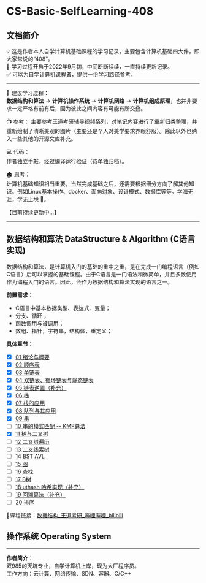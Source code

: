 # CS-Basic-SelfLearning-408

## 文档简介
💡 这是作者本人自学计算机基础课程的学习记录，主要包含计算机基础四大件，即大家常说的“408”。  
🚩 学习过程开启于2022年9月初，中间断断续续，一直持续更新记录。  
✅ 可以为自学计算机课程者，提供一份学习路径参考。

-------------------------------------------------------------------

🔑 建议学习过程：   
**数据结构和算法** -> **计算机操作系统** -> **计算机网络** -> **计算机组成原理**，也并非要求一定严格有前有后，因为彼此之间内容有可能有所交叠。

📺 参考： 
主要参考王道考研辅导视频系列，对笔记内容进行了重新归类整理，并重新绘制了清晰美观的图片（主要还是个人对美学要求养眼舒服）。除此以外也纳入一些其他的开源文库补充。  

💻 代码：  
作者独立手敲，经过编译运行验证（待单独归档）。 

🏠 思考：  
计算机基础知识相当重要，当然完成基础之后，还需要根据细分方向了解其他知识。例如Linux基本操作、docker、面向对象、设计模式、数据库等等。学海无涯，学无止境 🤣。

【目前持续更新中...】

-------------------------------------------------------------------

## 数据结构和算法 DataStructure & Algorithm (C语言实现) 

数据结构和算法，是计算机入门的基础的重中之重，是在完成一门编程语言（例如C语言）后可以掌握的基础课程。由于C语言是一门语法稍微简单，并且多数使用作为编程入门的语言。因此，会作为数据结构和算法实现的语言之一。

**前置需求**：
- C语言中基本数据类型、表达式、变量；
- 分支、循环；
- 函数调用与被调用；
- 数组、指针，字符串，结构体，重定义；
  
**具体章节**：
- [x] [01 绪论与概要](01%20【DSA】数据结构与算法（C语言版本）/Ch01%20绪论与概要.md)
- [x] [02 顺序表](01%20【DSA】数据结构与算法（C语言版本）/Ch02-1%20顺序表.md)
- [x] [03 单链表](01%20【DSA】数据结构与算法（C语言版本）/Ch02-2%20单链表.md)
- [x] [04 双链表、循环链表与静态链表](01%20【DSA】数据结构与算法（C语言版本）/Ch02-3%20双链表、循环链表与静态链表.md)
- [x] [05 链表逆置（补充）](01%20【DSA】数据结构与算法（C语言版本）/Ch02-4%20链表逆置.md)
- [x] [06 栈](01%20【DSA】数据结构与算法（C语言版本）/Ch03-1%20栈.md)
- [x] [07 栈的应用](01%20【DSA】数据结构与算法（C语言版本）/Ch03-2%20栈的应用.md)
- [x] [08 队列与其应用](01%20【DSA】数据结构与算法（C语言版本）/Ch03-3%20队列与其应用.md)
- [x] [09 串](01%20【DSA】数据结构与算法（C语言版本）/Ch04-1%20串.md)
- [ ] [10 串的模式匹配 -- KMP算法](01%20【DSA】数据结构与算法（C语言版本）/Ch04-2%20串的模式匹配%20--%20KMP算法.md)
- [x] [11 树与二叉树](01%20【DSA】数据结构与算法（C语言版本）/Ch05-1%20树与二叉树.md)
- [ ] [12 二叉树遍历](01%20【DSA】数据结构与算法（C语言版本）/Ch05-2%20二叉树遍历.md)
- [ ] [13 二叉线索树](01%20【DSA】数据结构与算法（C语言版本）/Ch05-3%20二叉线索树.md)
- [ ] [14 BST AVL](01%20【DSA】数据结构与算法（C语言版本）/Ch05-4%20BST%20AVL.md)
- [ ] [15 图](01%20【DSA】数据结构与算法（C语言版本）/Ch06%20图.md)
- [ ] [16 查找](01%20【DSA】数据结构与算法（C语言版本）/Ch07-1%20查找.md)
- [ ] [17 B树](01%20【DSA】数据结构与算法（C语言版本）/Ch07-2%20B树.md)
- [ ] [18 uthash 哈希实现（补充）](01%20【DSA】数据结构与算法（C语言版本）/Ch07-3%20uthash%20库哈希实现.md)
- [ ] [19 回溯算法（补充）](01%20【DSA】数据结构与算法（C语言版本）/XX回溯算法.md)
- [ ] [20 排序](01%20【DSA】数据结构与算法（C语言版本）/Ch08%20排序.md)

🔗课程链接：[数据结构_王道考研_哔哩哔哩_bilibili](https://www.bilibili.com/video/BV1b7411N798?p=2&vd_source=a7f0d42b9cbd9285a1aa3d740ec1b3af)

## 操作系统 Operating System



-------------------------------------------------------------------


**作者简介**：  
双985的天坑专业，自学计算机上岸，现为大厂程序员。  
工作方向：云计算、网络传输、SDN、容器、C/C++
